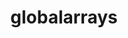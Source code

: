---
title: "globalarrays"
layout: cache
categories: [package, v0.18.0]
meta: {"versions": ["5.8"], "compilers": ["gcc@=7.5.0"], "oss": ["ubuntu18.04"], "platforms": ["linux"], "targets": ["x86_64"], "stacks": ["e4s", "root"], "num_specs": 1, "num_specs_by_stack": {"e4s": 1, "root": 1}}
spec_details: [{"hash": "bu4nqwewukz5y4dmn5ebz5v2p2rcmrkp", "compiler": "gcc@=7.5.0", "versions": ["5.8"], "os": "ubuntu18.04", "platform": "linux", "target": "x86_64", "variants": ["armci=mpi-ts", "~scalapack"], "stacks": ["e4s", "root"], "size": "-", "tarball": "https://binaries.spack.io/releases/v0.18.0/build_cache/linux-ubuntu18.04-x86_64/gcc-7.5.0/globalarrays-5.8/linux-ubuntu18.04-x86_64-gcc-7.5.0-globalarrays-5.8-bu4nqwewukz5y4dmn5ebz5v2p2rcmrkp.spack"}]
---